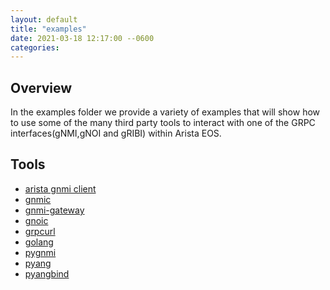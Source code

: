 ```yaml
---
layout: default
title: "examples"
date: 2021-03-18 12:17:00 --0600
categories:
---
```


## Overview

In the examples folder we provide a variety of examples that will show how to use some of the many third party
tools to interact with one of the GRPC
interfaces(gNMI,gNOI and gRIBI) within Arista EOS.

## Tools

- [arista gnmi client](gnmi-clients/arista-gnmi)
- [gnmic](gnmi-clients/gnmic)
- [gnmi-gateway](gnmi-gateway)
- [gnoic](gnoi/gnoic)
- [grpcurl](gnoi/grpcurl)
- [golang](golang)
- [pygnmi](pygnmi)
- [pyang](pyang)
- [pyangbind](pyangbind)
